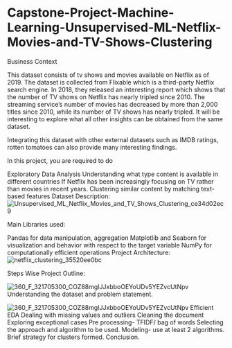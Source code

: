 # Capstone-Project-Machine-Learning-Unsupervised-ML-Netflix-Movies-and-TV-Shows-Clustering
Business Context

This dataset consists of tv shows and movies available on Netflix as of 2019. The dataset is collected from Flixable which is a third-party Netflix search engine. In 2018, they released an interesting report which shows that the number of TV shows on Netflix has nearly tripled since 2010. The streaming service’s number of movies has decreased by more than 2,000 titles since 2010, while its number of TV shows has nearly tripled. It will be interesting to explore what all other insights can be obtained from the same dataset.

Integrating this dataset with other external datasets such as IMDB ratings, rotten tomatoes can also provide many interesting findings.

In this project, you are required to do

Exploratory Data Analysis
Understanding what type content is available in different countries
If Netflix has been increasingly focusing on TV rather than movies in recent years.
Clustering similar content by matching text-based features
Dataset Description:
![Unsupervised_ML_Netflix_Movies_and_TV_Shows_Clustering_ce34d02ec9](https://github.com/pande1sachin/Capstone-Project---Machine-Learning---Unsupervised-ML---Netflix-Movies-and-TV-Shows-Clustering/assets/138008976/547ed6dc-f748-4aba-8d54-baa953610b3e)

Main Libraries used:

Pandas for data manipulation, aggregation
Matplotlib and Seaborn for visualization and behavior with respect to the target variable
NumPy for computationally efficient operations
Project Architecture:
![netflix_clustering_35520ee0bc](https://github.com/pande1sachin/Capstone-Project---Machine-Learning---Unsupervised-ML---Netflix-Movies-and-TV-Shows-Clustering/assets/138008976/0f2cfee3-5ea5-48e0-a8e0-cda95bd4e97f)

Steps Wise Project Outline:

![360_F_321705300_COZ88mgIJJxbboOEYoUDv5YEZvcUtNpv](https://github.com/pande1sachin/Capstone-Project---Machine-Learning---Unsupervised-ML---Netflix-Movies-and-TV-Shows-Clustering/assets/138008976/23db6c3c-98e9-4720-b2ec-8a7eb7f16b7e)  Understanding the dataset and problem statement.

![360_F_321705300_COZ88mgIJJxbboOEYoUDv5YEZvcUtNpv](https://github.com/pande1sachin/Capstone-Project---Machine-Learning---Unsupervised-ML---Netflix-Movies-and-TV-Shows-Clustering/assets/138008976/261156c5-d91c-4aae-a6ae-b6b2a0f57a7f)  Efficient EDA
Dealing with missing values and outliers
Cleaning the document
Exploring exceptional cases
Pre processing- TFIDF/ bag of words
Selecting the approach and algorithm to be used.
Modeling- use at least 2 algorithms.
Brief strategy for clusters formed.
Conclusion.
